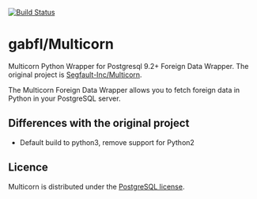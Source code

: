 [![Build Status](https://travis-ci.org/gabfl/Multicorn.svg?branch=master)](https://travis-ci.org/gabfl/Multicorn)

# gabfl/Multicorn

Multicorn Python Wrapper for Postgresql 9.2+ Foreign Data Wrapper. The original project is [Segfault-Inc/Multicorn](https://github.com/Segfault-Inc/Multicorn).

The Multicorn Foreign Data Wrapper allows you to fetch foreign data in Python in your PostgreSQL server.

## Differences with the original project

 - Default build to python3, remove support for Python2

## Licence

Multicorn is distributed under the [PostgreSQL license](./LICENSE).